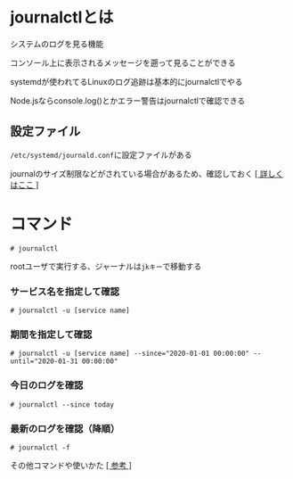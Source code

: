 # journalctlとは

システムのログを見る機能

コンソール上に表示されるメッセージを遡って見ることができる

systemdが使われてるLinuxのログ追跡は基本的にjournalctlでやる

Node.jsならconsole.log()とかエラー警告はjournalctlで確認できる

## 設定ファイル

`/etc/systemd/journald.conf`に設定ファイルがある

journalのサイズ制限などがされている場合があるため、確認しておく [[ 詳しくはここ ]](https://wiki.archlinux.jp/index.php/Systemd/%E3%82%B8%E3%83%A3%E3%83%BC%E3%83%8A%E3%83%AB#journal_%E3%81%AE%E3%82%B5%E3%82%A4%E3%82%BA%E5%88%B6%E9%99%90)

# コマンド

```
# journalctl
```

rootユーザで実行する、ジャーナルは`jkキー`で移動する

### サービス名を指定して確認

```
# journalctl -u [service name]
```

### 期間を指定して確認

```
# journalctl -u [service name] --since="2020-01-01 00:00:00" --until="2020-01-31 00:00:00"
```

### 今日のログを確認

```
# journalctl --since today
```

### 最新のログを確認（降順）

```
# journalctl -f
```

その他コマンドや使いかた [[ 参考 ]](https://qiita.com/hana_shin/items/96095571b7bf1b721255)


